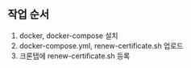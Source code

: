 ## 작업 순서

1. docker, docker-compose 설치
2. docker-compose.yml, renew-certificate.sh 업로드
3. 크론탭에 renew-certificate.sh 등록
